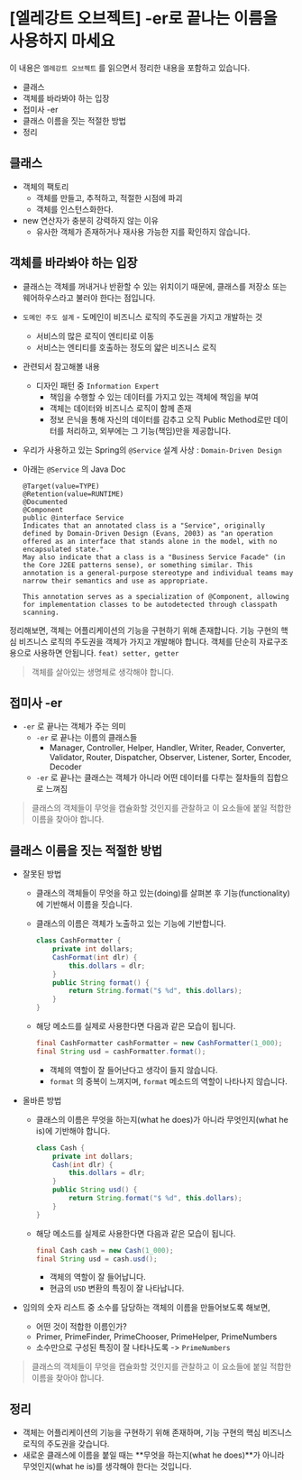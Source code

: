 # [엘레강트 오브젝트] -er로 끝나는 이름을 사용하지 마세요

이 내용은 `엘레강트 오브젝트` 를 읽으면서 정리한 내용을 포함하고 있습니다.
- 클래스
- 객체를 바라봐야 하는 입장
- 접미사 -er
- 클래스 이름을 짓는 적절한 방법
- 정리

## 클래스

- 객체의 팩토리
  - 객체를 만들고, 추적하고, 적절한 시점에 파괴
  - 객체를 인스턴스화한다.
- new 연산자가 충분히 강력하지 않는 이유 
  - 유사한 객체가 존재하거나 재사용 가능한 지를 확인하지 않습니다.
## 객체를 바라봐야 하는 입장

- 클래스는 객체를 꺼내거나 반환할 수 있는 위치이기 때문에, 클래스를 저장소 또는 웨어하우스라고 불러야 한다는 점입니다.
- `도메인 주도 설계` - 도메인이 비즈니스 로직의 주도권을 가지고 개발하는 것
  - 서비스의 많은 로직이 엔티티로 이동
  - 서비스는 엔티티를 호출하는 정도의 얇은 비즈니스 로직 

- 관련되서 참고해볼 내용 
  - 디자인 패턴 중 `Information Expert`
    - 책임을 수행할 수 있는 데이터를 가지고 있는 객체에 책임을 부여 
    - 객체는 데이터와 비즈니스 로직이 함께 존재
    - 정보 은닉을 통해 자신의 데이터를 감추고 오직 Public Method로만 데이터를 처리하고, 외부에는 그 기능(책임)만을 제공합니다.

- 우리가 사용하고 있는 Spring의 `@Service` 설계 사상 : `Domain-Driven Design`
- 아래는 `@Service` 의 Java Doc
  ```
  @Target(value=TYPE)
  @Retention(value=RUNTIME)
  @Documented
  @Component
  public @interface Service
  Indicates that an annotated class is a "Service", originally defined by Domain-Driven Design (Evans, 2003) as "an operation offered as an interface that stands alone in the model, with no encapsulated state."
  May also indicate that a class is a "Business Service Facade" (in the Core J2EE patterns sense), or something similar. This annotation is a general-purpose stereotype and individual teams may narrow their semantics and use as appropriate.
    
  This annotation serves as a specialization of @Component, allowing for implementation classes to be autodetected through classpath scanning.
  ```

정리해보면, 객체는 어플리케이션의 기능을 구현하기 위해 존재합니다. 기능 구현의 핵심 비즈니스 로직의 주도권을 객체가 가지고 개발해야 합니다.
객체를 단순히 자료구조 용으로 사용하면 안됩니다. `feat) setter, getter`

> 객체를 살아있는 생명체로 생각해야 합니다.
## 접미사 -er

- `-er` 로 끝나는 객체가 주는 의미
  - `-er` 로 끝나는 이름의 클래스들
    - Manager, Controller, Helper, Handler, Writer, Reader, Converter, Validator, Router, Dispatcher, Observer, Listener, Sorter, Encoder, Decoder
  - `-er` 로 끝나는 클래스는 객체가 아니라 어떤 데이터를 다루는 절차들의 집합으로 느껴짐

> 클래스의 객체들이 무엇을 캡슐화할 것인지를 관찰하고 이 요소들에 붙일 적합한 이름을 찾아야 합니다.

## 클래스 이름을 짓는 적절한 방법

- 잘못된 방법
  - 클래스의 객체들이 무엇을 하고 있는(doing)를 살펴본 후 기능(functionality)에 기반해서 이름을 짓습니다.
  - 클래스의 이름은 객체가 노출하고 있는 기능에 기반합니다.

    ```java
    class CashFormatter {
    	private int dollars;
    	CashFormat(int dlr) {
    		this.dollars = dlr;
    	}
    	public String format() {
    		return String.format("$ %d", this.dollars);
    	}
    }
    ```
    
  - 해당 메소드를 실제로 사용한다면 다음과 같은 모습이 됩니다.
    
    ```java
    final CashFormatter cashFormatter = new CashFormatter(1_000);
    final String usd = cashFormatter.format();
    ```

    - 객체의 역할이 잘 들어난다고 생각이 들지 않습니다.
    - `format` 의 중복이 느껴지며, `format` 메소드의 역할이 나타나지 않습니다.

- 올바른 방법
  - 클래스의 이름은 무엇을 하는지(what he does)가 아니라 무엇인지(what he is)에 기반해야 합니다.

    ```java
    class Cash {
    	private int dollars;
    	Cash(int dlr) {
    		this.dollars = dlr;
    	}
    	public String usd() {
    		return String.format("$ %d", this.dollars);
    	}
    }
    ```

  - 해당 메소드를 실제로 사용한다면 다음과 같은 모습이 됩니다.

    ```java
    final Cash cash = new Cash(1_000);
    final String usd = cash.usd();
    ```

    - 객체의 역할이 잘 들어납니다.
    - 현금의 `USD` 변환의 특징이 잘 나타납니다.

- 임의의 숫자 리스트 중 소수를 담당하는 객체의 이름을 만들어보도록 해보면,
  - 어떤 것이 적합한 이름인가? 
  - Primer, PrimeFinder, PrimeChooser, PrimeHelper, PrimeNumbers
  - 소수만으로 구성된 특징이 잘 나타나도록 -> `PrimeNumbers` 

> 클래스의 객체들이 무엇을 캡슐화할 것인지를 관찰하고 이 요소들에 붙일 적합한 이름을 찾아야 합니다.

## 정리

- 객체는 어플리케이션의 기능을 구현하기 위해 존재하며, 기능 구현의 핵심 비즈니스 로직의 주도권을 갖습니다.
- 새로운 클래스에 이름을 붙일 때는 **무엇을 하는지(what he does)**가 아니라 무엇인지(what he is)를 생각해야 한다는 것입니다.

